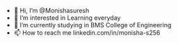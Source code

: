 - 👋 Hi, I’m @Monishasuresh
- 👀 I’m interested in Learning everyday
- 🌱 I’m currently studying in BMS College of Engineering
- 📫 How to reach me linkedin.com/in/monisha-s256

<!---
Monishasuresh/Monishasuresh is a ✨ special ✨ repository because its `README.md` (this file) appears on your GitHub profile.
You can click the Preview link to take a look at your changes.
--->

